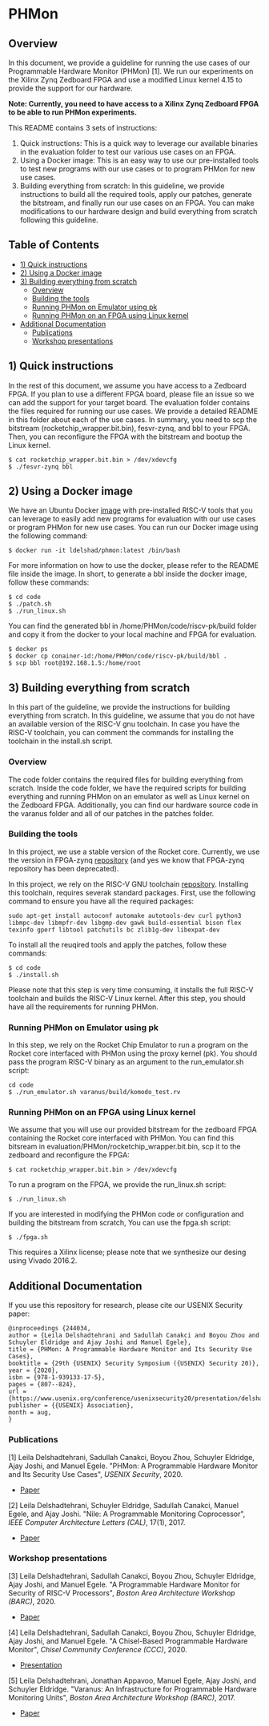 # PHMon
## Overview
In this document, we provide a guideline for running the use cases of our Programmable Hardware
Monitor (PHMon) [1]. We run our experiments on the Xilinx Zynq Zedboard FPGA and use a modified Linux
kernel 4.15 to provide the support for our hardware.

**Note: Currently, you need to have access to a Xilinx Zynq Zedboard FPGA to be able to run PHMon experiments.**

This README contains 3 sets of instructions:

1. Quick instructions: This is a quick way to leverage our available binaries in the evaluation folder
to test our various use cases on an FPGA.
1. Using a Docker image: This is an easy way to use our pre-installed tools to test new programs with our
use cases or to program PHMon for new use cases.
1. Building everything from scratch: In this guideline, we provide instructions to build all the required
tools, apply our patches, generate the bitstream, and finally run our use cases on an FPGA. You can make
modifications to our hardware design and build everything from scratch following this guideline.

## <a name="toc"></a> Table of Contents
- [1) Quick instructions](#quick)
- [2) Using a Docker image](#docker)
- [3) Building everything from scratch](#build)
  - [Overview](#overview)
  - [Building the tools](#tools)
  - [Running PHMon on Emulator using pk](#emulator)
  - [Running PHMon on an FPGA using Linux kernel](#fpga)
- [Additional Documentation](#additional)
  - [Publications](#publications)
  - [Workshop presentations](#workshops)

## <a name="quick"></a> 1) Quick instructions
In the rest of this document, we assume you have access to a Zedboard FPGA.
If you plan to use a different FPGA board, please file an issue so we can add the support for your
target board.
The evaluation folder contains the files required for running our use cases.
We provide a detailed README in this folder about each of the use cases.
In summary, you need to scp the bitstream (rocketchip_wrapper.bit.bin), fesvr-zynq, and bbl to your
FPGA.
Then, you can reconfigure the FPGA with the bitstream and bootup the Linux kernel.
```
$ cat rocketchip_wrapper.bit.bin > /dev/xdevcfg 
$ ./fesvr-zynq bbl
```

## <a name="docker"></a> 2) Using a Docker image
We have an Ubuntu Docker [image](https://hub.docker.com/r/ldelshad/phmon) with pre-installed RISC-V
tools that you can leverage to easily add new programs for evaluation with our use cases or program
PHMon for new use cases.
You can run our Docker image using the following command:
```
$ docker run -it ldelshad/phmon:latest /bin/bash
```
For more information on how to use the docker, please refer to the README file inside the image.
In short, to generate a bbl inside the docker image, follow these commands:
```
$ cd code
$ ./patch.sh
$ ./run_linux.sh
```
You can find the generated bbl in /home/PHMon/code/riscv-pk/build folder and copy it from the docker
to your local machine and FPGA for evaluation.
```
$ docker ps
$ docker cp conainer-id:/home/PHMon/code/riscv-pk/build/bbl .
$ scp bbl root@192.168.1.5:/home/root
```

## <a name="build"></a> 3) Building everything from scratch
In this part of the guideline, we provide the instructions for building everything from scratch.
In this guideline, we assume that you do not have an available version of the RISC-V gnu toolchain.
In case you have the RISC-V toolchain, you can comment the commands for installing the toolchain in
the install.sh script.

### <a name="overview"></a> Overview
The code folder contains the required files for building everything from scratch.
Inside the code folder, we have the required scripts for building everything and running PHMon on
an emulator as well as Linux kernel on the Zedboard FPGA.
Additionally, you can find our hardware source code in the varanus folder and all of our patches in the 
patches folder.

### <a name="tools"></a> Building the tools
In this project, we use a stable version of the Rocket core.
Currently, we use the version in FPGA-zynq [repository](https://github.com/ucb-bar/fpga-zynq)
(and yes we know that FPGA-zynq repository has been deprecated).

In this project, we rely on the RISC-V GNU toolchain [repository](https://github.com/riscv/riscv-gnu-toolchain).
Installing this toolchain, requires severak standard packages.
First, use the following command to ensure you have all the required packages:
```
sudo apt-get install autoconf automake autotools-dev curl python3 libmpc-dev libmpfr-dev libgmp-dev gawk build-essential bison flex texinfo gperf libtool patchutils bc zlib1g-dev libexpat-dev
```

To install all the reuqired tools and apply the patches, follow these commands:

```
$ cd code
$ ./install.sh
```
Please note that this step is very time consuming, it installs the full RISC-V toolchain and builds the
RISC-V Linux kernel.
After this step, you should have all the requirements for running PHMon.

### <a name="emulator"></a> Running PHMon on Emulator using pk
In this step, we rely on the Rocket Chip Emulator to run a program on the Rocket core interfaced with PHMon
using the proxy kernel (pk).
You should pass the program RISC-V binary as an argument to the run_emulator.sh script:
```
cd code
$ ./run_emulator.sh varanus/build/komodo_test.rv
```

### <a name="fpga"></a> Running PHMon on an FPGA using Linux kernel
We assume that you will use our provided bitstream for the zedboard FPGA containing the Rocket core interfaced
with PHMon.
You can find this bitsream in evaluation/PHMon/rocketchip_wrapper.bit.bin, scp it to the zedboard and reconfigure
the FPGA:
```
$ cat rocketchip_wrapper.bit.bin > /dev/xdevcfg 
```

To run a program on the FPGA, we provide the run_linux.sh script:
```
$ ./run_linux.sh
```

If you are interested in modifying the PHMon code or configuration and building the bitstream from scratch,
You can use the fpga.sh script:
```
$ ./fpga.sh
```
This requires a Xilinx license; please note that we synthesize our desing using Vivado 2016.2.

## <a name="additional"></a> Additional Documentation
If you use this repository for research, please cite our USENIX Security paper:
```
@inproceedings {244034,
author = {Leila Delshadtehrani and Sadullah Canakci and Boyou Zhou and Schuyler Eldridge and Ajay Joshi and Manuel Egele},
title = {PHMon: A Programmable Hardware Monitor and Its Security Use Cases},
booktitle = {29th {USENIX} Security Symposium ({USENIX} Security 20)},
year = {2020},
isbn = {978-1-939133-17-5},
pages = {807--824},
url = {https://www.usenix.org/conference/usenixsecurity20/presentation/delshadtehrani},
publisher = {{USENIX} Association},
month = aug,
}
```

### <a name="publications"></a> Publications
[1] Leila Delshadtehrani, Sadullah Canakci, Boyou Zhou, Schuyler Eldridge, Ajay Joshi, and Manuel
  Egele. "PHMon: A Programmable Hardware Monitor and Its Security Use Cases", *USENIX
  Security*, 2020.
  * [Paper](https://www.usenix.org/system/files/sec20spring_delshadtehrani_prepub.pdf)

[2] Leila Delshadtehrani, Schuyler Eldridge, Sadullah Canakci, Manuel Egele, and Ajay Joshi. 
  "Nile: A Programmable Monitoring Coprocessor", *IEEE Computer Architecture Letters (CAL)*, 17(1), 2017.
  * [Paper](http://people.bu.edu/joshi/files/hw-monitors-cal-2017.pdf)

### <a name="workshops"></a> Workshop presentations
[3] Leila Delshadtehrani, Sadullah Canakci, Boyou Zhou, Schuyler Eldridge, Ajay Joshi, and Manuel
  Egele. "A Programmable Hardware Monitor for Security of RISC-V Processors", *Boston Area Architecture
  Workshop (BARC)*, 2020.
  * [Paper](http://people.bu.edu/joshi/files/PHMon-barc-2020.pdf)

[4] Leila Delshadtehrani, Sadullah Canakci, Boyou Zhou, Schuyler Eldridge, Ajay Joshi, and Manuel
  Egele. "A Chisel-Based Programmable Hardware Monitor", *Chisel Community Conference (CCC)*, 2020.
  * [Presentation](https://youtu.be/IaVtwqW00Uk)

[5]  Leila Delshadtehrani, Jonathan Appavoo, Manuel Egele, Ajay Joshi, and Schuyler Eldridge.
"Varanus: An Infrastructure for Programmable Hardware Monitoring Units", *Boston Area Architecture
  Workshop (BARC)*, 2017.
  * [Paper](https://megele.io/varanus-barc2017.pdf)

